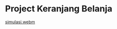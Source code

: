# Project Keranjang Belanja

[simulasi.webm](https://github.com/hrmneffdii/List-Belanja/assets/149390129/98349694-b46b-4c31-95a6-87b9c67ca0b5)
